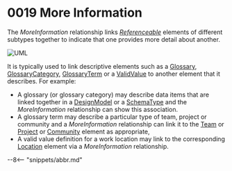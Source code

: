 <!-- SPDX-License-Identifier: CC-BY-4.0 -->
<!-- Copyright Contributors to the Egeria project. -->

# 0019 More Information


The *MoreInformation* relationship links [*Referenceable*](/types/0/0010-Base-Model/#referenceable) elements of different subtypes together to indicate that one provides more detail about another.

![UML](0019-More-Information.svg)

It is typically used to link descriptive elements such as a [Glossary](/types/3/0310-Glossary),  [GlossaryCategory](/types/3/0320-Category-Hierarchy), [GlossaryTerm](/types/3/0330-Terms) or a [ValidValue](/types/5/0545-Reference-Data) to another element that it describes.  For example:

* A glossary (or glossary category) may describe data items that are linked together in a [DesignModel](/types/5/0566-Design-Model-Organization) or a [SchemaType](/types/5/0501-Schema-Elements) and the *MoreInformation* relationship can show this association.
* A glossary term may describe a particular type of team, project or community and a *MoreInformation* relationship can link it to the [Team](/types/1/0115-Teams) or [Project](/types/1/0130-Projects)  or [Community](/types/1/0140-Communities) element as appropriate,
* A valid value definition for a work location may link to the corresponding [Location](/types/0/0025-Locations) element via a *MoreInformation* relationship.


--8<-- "snippets/abbr.md"
